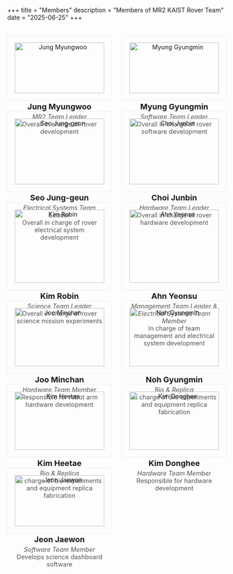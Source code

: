 +++
title = "Members"
description = "Members of MR2 KAIST Rover Team"
date = "2025-06-25"
+++
<style>
.members-grid {
  display: grid;
  grid-template-columns: repeat(auto-fit, minmax(200px, 1fr));
  gap: 1.5rem;
  margin: 2rem 0;
}
.member-card {
  text-align: center;
  padding: 1rem;
  border: 1px solid #eee;
}
.member-card img {
  width: 100%;
  height: auto;
  margin-bottom: 0.75rem;
}
.member-card h3 {
  margin: 0.5rem 0 0.25rem;
  font-size: 1.125rem;
}
.member-card p {
  margin: 0;
  color: #555;
  font-size: 0.9rem;
}
</style>
<div class="members-grid">
  <div class="member-card">
    <img src="/img/members/2025/JungMyungWoo.jpeg" alt="Jung Myungwoo">
    <h3>Jung Myungwoo</h3>
    <p><em>MR2 Team Leader</em><br>Overall in charge of rover development</p>
  </div>

  <div class="member-card">
    <img src="/img/members/2025/MyungGyungMin.jpeg" alt="Myung Gyungmin">
    <h3>Myung Gyungmin</h3>
    <p><em>Software Team Leader</em><br>Overall in charge of rover software development</p>
  </div>

  <div class="member-card">
    <img src="/img/members/2025/SeoJungGeun.jpeg" alt="Seo Jung-geun">
    <h3>Seo Jung-geun</h3>
    <p><em>Electrical Systems Team Leader</em><br>Overall in charge of rover electrical system development</p>
  </div>

  <div class="member-card">
    <img src="/img/members/2025/ChoiJunBin.jpeg" alt="Choi Junbin">
    <h3>Choi Junbin</h3>
    <p><em>Hardware Team Leader</em><br>Overall in charge of rover hardware development</p>
  </div>

  <div class="member-card">
    <img src="/img/members/2025/KimRoBin.jpeg" alt="Kim Robin">
    <h3>Kim Robin</h3>
    <p><em>Science Team Leader</em><br>Overall in charge of rover science mission experiments</p>
  </div>

  <div class="member-card">
    <img src="/img/members/2025/AhnYeonSu.jpeg" alt="Ahn Yeonsu">
    <h3>Ahn Yeonsu</h3>
    <p><em>Management Team Leader & Electrical Systems Team Member</em><br>In charge of team management and electrical system development</p>
  </div>

  <div class="member-card">
    <img src="/img/members/2025/JooMinChan.jpeg" alt="Joo Minchan">
    <h3>Joo Minchan</h3>
    <p><em>Hardware Team Member</em><br>Responsible for robot arm hardware development</p>
  </div>

  <div class="member-card">
    <img src="/img/members/2025/NohGyungMin.jpeg" alt="Noh Gyungmin">
    <h3>Noh Gyungmin</h3>
    <p><em>Bio & Replica</em><br>In charge of bio experiments and equipment replica fabrication</p>
  </div>

  <div class="member-card">
    <img src="/img/members/2025/KimHeeTae.jpeg" alt="Kim Heetae">
    <h3>Kim Heetae</h3>
    <p><em>Bio & Replica</em><br>In charge of bio experiments and equipment replica fabrication</p>
  </div>

  <div class="member-card">
    <img src="/img/members/2025/KimDongHee.jpeg" alt="Kim Donghee">
    <h3>Kim Donghee</h3>
    <p><em>Hardware Team Member</em><br>Responsible for hardware development</p>
  </div>

  <div class="member-card">
    <img src="/img/members/2025/JeonJaeWon.jpeg" alt="Jeon Jaewon">
    <h3>Jeon Jaewon</h3>
    <p><em>Software Team Member</em><br>Develops science dashboard software</p>
  </div>
</div>

